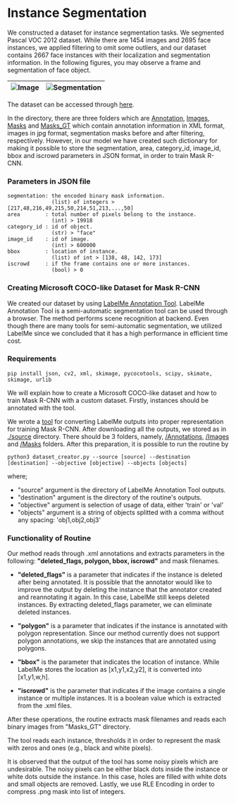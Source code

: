 # Instance Segmentation
<!-- # MSPR ITU Dataset - Face Segmentation --->
We constructed a dataset for instance segmentation tasks. We segmented Pascal VOC 2012 dataset. While there are 1454 images and 2695 face instances, we applied filtering to omit some outliers, and our dataset contains 2667 face instances with their localization and segmentation information. In the following figures, you may observe a frame and segmentation of face object.


| ![Image](siu2019/Images/000001.jpg)  |  ![Segmentation](siu2019/Masks_GT/000001_mask_0.png) |
| --- | --- |

The dataset can be accessed through [here](/siu2019). 

In the directory, there are three folders which are [Annotation](processed-Data/Annotations/), [Images](processed-Data/Images/), [Masks](/siu2019/Masks) and [Masks_GT](/siu2019/Masks_GT) which contain annotation information in XML format, images in jpg format, segmentation masks before and after filtering, respectively. However, in our model we have created such dictionary for making it possible to store the segmentation, area, category_id, image_id, bbox and iscrowd parameters in JSON format, in order to train Mask R-CNN.

### Parameters in JSON file

    segmentation: the encoded binary mask information. 
                  (list) of integers > [217,48,216,49,215,50,214,51,213,...,50]        
    area        : total number of pixels belong to the instance. 
                  (int) > 19918
    category_id : id of object. 
                  (str) > "face"
    image_id    : id of image. 
                  (int) > 600000
    bbox        : location of instance. 
                  (list) of int > [138, 48, 142, 173]
    iscrowd     : if the frame contains one or more instances. 
                  (bool) > 0
                  
### Creating Microsoft COCO-like Dataset for Mask R-CNN

We created our dataset by using [LabelMe Annotation Tool](http://labelme.csail.mit.edu/Release3.0/). LabelMe Annotation Tool is a semi-automatic segmentation tool can be used through a browser. The method performs scene recognition at backend. Even though there are many tools for semi-automatic segmentation, we utilized LabelMe since we concluded that it has a high performance in efficient time cost.

### Requirements
```
pip install json, cv2, xml, skimage, pycocotools, scipy, skimate, skimage, urlib
```
We will explain how to create a Microsoft COCO-like dataset and how to train Mask R-CNN with a custom dataset. Firstly, instances should be annotated with the tool. 

We wrote a [tool](Routine/dataset_creator.py) for converting LabelMe outputs into proper representation for training Mask R-CNN. After downloading all the outputs, we stored as in [./source](/Routine/Source) directory. There should be 3 folders, namely, [/Annotations](/Routine/Source/Annotations), [/Images](/Routine/Source/Images) and [/Masks](/Routine/Source/Masks) folders. After this preparation, it is possible to run the routine by

```
python3 dataset_creator.py --source [source] --destination [destination] --objective [objective] --objects [objects]
```
where;

* "source" argument is the directory of LabelMe Annotation Tool outputs.
* "destination" argument is the directory of the routine's outputs.
* "objective" argument is selection of usage of data, either 'train' or 'val'
* "objects" argument is a string of objects splitted with a comma without any spacing: 'obj1,obj2,obj3'

### Functionality of Routine

Our method reads through .xml annotations and extracts parameters in the following: **"deleted_flags, polygon, bbox, iscrowd"** and mask filenames. 

* **"deleted_flags"** is a parameter that indicates if the instance is deleted after being annotated. It is possible that the annotator would like to improve the output by deleting the instance that the annotator created and reannotating it again. In this case, LabelMe still keeps deleted instances. By extracting deleted_flags parameter, we can eliminate deleted instances. 

* **"polygon"** is a parameter that indicates if the instance is annotated with polygon representation. Since our method currently does not support polygon annotations, we skip the instances that are annotated using polygons. 

* **"bbox"** is the parameter that indicates the location of instance. While LabelMe stores the location as [x1,y1,x2,y2], it is converted into [x1,y1,w,h].

* **"iscrowd"** is the parameter that indicates if the image contains a single instance or multiple instances. It is a boolean value which is extracted from the .xml files.

After these operations, the routine extracts mask filenames and reads each binary images from "Masks_GT" directory.

The tool reads each instance, thresholds it in order to represent the mask with zeros and ones (e.g., black and white pixels). 

It is observed that the output of the tool has some noisy pixels which are undesirable. The noisy pixels can be either black dots inside the instance or white dots outside the instance. In this case, holes are filled with white dots and small objects are removed. Lastly, we use RLE Encoding in order to compress .png mask into list of integers.
